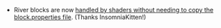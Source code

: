 - River blocks are now [handled by shaders without needing to copy the block.properties file](https://github.com/delvr/Streams/issues/55). (Thanks InsomniaKitten!)
